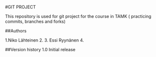 #GIT PROJECT

This repository is used for git project for the course in TAMK ( practicing commits, branches and forks)

##Authors

1.Niko Lähteinen
2.
3. Essi Ryynänen
4. 

##Version history
1.0 Initial release


